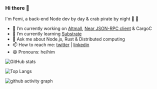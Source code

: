 ### Hi there 👋


I'm Femi, a back-end Node dev by day & crab pirate by night 🦀 🦀

- 🔭 I’m currently working on [Altmall](https://altmall.ng), [Near JSON-RPC client](https://github.com/iTranscend/near-jsonrpc-client-rs) & CargoC
- 🌱 I’m currently learning [Substrate](https://substrate.io/)
- 💬 Ask me about Node.js, Rust & Distributed computing 
- 📫 How to reach me: [twitter](https://twitter.com/iron_plank) | [linkedin](https://www.linkedin.com/in/femibankole/)
- 😄 Pronouns: he/him

![GitHub stats](https://github-readme-stats.vercel.app/api?username=iTranscend&theme=gotham&show_icons=true) 

<!-- langage card -->
![Top Langs](https://github-readme-stats.vercel.app/api/top-langs/?username=iTranscend&hide=html&theme=gotham&layout=compact)

![github activity graph](https://activity-graph.herokuapp.com/graph?username=iTranscend&theme=gotham)

<!--
- ⚡ Random fact: the dot above i is called a _tittle_
- 👯 I’m looking to collaborate on ... 
- 🤔 I’m looking for help with ... 
-->
